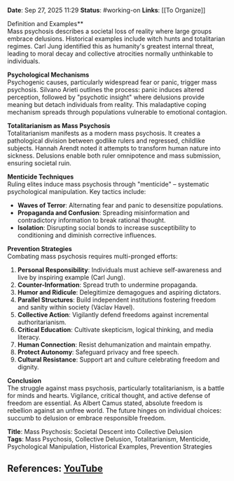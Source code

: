**Date**: Sep 27, 2025 11:29
**Status**: #working-on
**Links**: [[To Organize]] 

Definition and Examples**  
Mass psychosis describes a societal loss of reality where large groups embrace delusions. Historical examples include witch hunts and totalitarian regimes. Carl Jung identified this as humanity's greatest internal threat, leading to moral decay and collective atrocities normally unthinkable to individuals.  

**Psychological Mechanisms**  
Psychogenic causes, particularly widespread fear or panic, trigger mass psychosis. Silvano Arieti outlines the process: panic induces altered perception, followed by "psychotic insight" where delusions provide meaning but detach individuals from reality. This maladaptive coping mechanism spreads through populations vulnerable to emotional contagion.  

**Totalitarianism as Mass Psychosis**  
Totalitarianism manifests as a modern mass psychosis. It creates a pathological division between godlike rulers and regressed, childlike subjects. Hannah Arendt noted it attempts to transform human nature into sickness. Delusions enable both ruler omnipotence and mass submission, ensuring societal ruin.  

**Menticide Techniques**  
Ruling elites induce mass psychosis through "menticide" – systematic psychological manipulation. Key tactics include:  
- **Waves of Terror**: Alternating fear and panic to desensitize populations.  
- **Propaganda and Confusion**: Spreading misinformation and contradictory information to break rational thought.  
- **Isolation**: Disrupting social bonds to increase susceptibility to conditioning and diminish corrective influences.  

**Prevention Strategies**  
Combating mass psychosis requires multi-pronged efforts:  
1.  **Personal Responsibility**: Individuals must achieve self-awareness and live by inspiring example (Carl Jung).  
2.  **Counter-Information**: Spread truth to undermine propaganda.  
3.  **Humor and Ridicule**: Delegitimize demagogues and aspiring dictators.  
4.  **Parallel Structures**: Build independent institutions fostering freedom and sanity within society (Václav Havel).  
5.  **Collective Action**: Vigilantly defend freedoms against incremental authoritarianism.  
6.  **Critical Education**: Cultivate skepticism, logical thinking, and media literacy.  
7.  **Human Connection**: Resist dehumanization and maintain empathy.  
8.  **Protect Autonomy**: Safeguard privacy and free speech.  
9.  **Cultural Resistance**: Support art and culture celebrating freedom and dignity.  

**Conclusion**  
The struggle against mass psychosis, particularly totalitarianism, is a battle for minds and hearts. Vigilance, critical thought, and active defense of freedom are essential. As Albert Camus stated, absolute freedom is rebellion against an unfree world. The future hinges on individual choices: succumb to delusion or embrace responsible freedom.  

**Title**: Mass Psychosis: Societal Descent into Collective Delusion  
**Tags**: Mass Psychosis, Collective Delusion, Totalitarianism, Menticide, Psychological Manipulation, Historical Examples, Prevention Strategies

## References: [YouTube](https://www.youtube.com/watch?v=CoQDRMiV3Hs)
